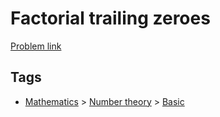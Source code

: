 # Factorial trailing zeroes

[Problem link](https://leetcode.com/problems/factorial-trailing-zeroes)

## Tags

* [Mathematics](/README.md#Mathematics) > [Number theory](/README.md#Mathematics-Number_theory) > [Basic](/README.md#Mathematics-Number_theory-Basic)
